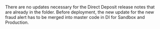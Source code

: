 There are no updates necessary for the Direct Deposit release notes that are already in the folder.
  Before deployment, the new update for the new fraud alert has to be merged into master code in DI for Sandbox and Production. 
